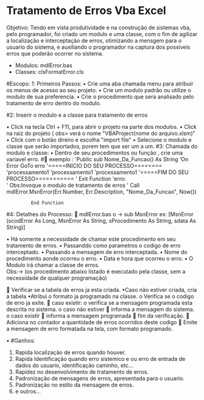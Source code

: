 # Tratamento de Erros Vba Excel

Objetivo:
Tendo em vista produtividade e  na construção de sistemas vba, pelo programador, foi criado um modulo e uma classe, com o fim de agilizar a localização e interceptação de erros, otimizando a mensgem para o usuario do sistema, e auxiliando o programador na captura dos possiveis erros que poderão ocorrer no  sistema.
 -  Modulos:  mdlError.bas
 - Classes: clsFormatError.cls

#Escopo:
1:  Primeiros Passos:
•	Crie uma aba chamada menu para atribuir os menus de acesso ao seu projeto.
•	Crie um modulo padrão ou utilize o modulo de sua preferencia.
•	Crie o procedimento  que sera analisado pelo tratamento de erro dentro do modulo. 

#2: Inserir o modulo e a classe  para tratamento de erros	

•	Click na tecla Ctrl + F11, para abrir o projeto na parte dos modulos.
•	Click na raiz do projeto ( obs> verá o nome "VBAProject(nome do arquivo.xlsm)”
•	Click com o botão direiro e escolha "import file"
•	Selecione o modulo e classe que serão importados, porem tem que ser um a um.
#3: Chamada do modulo e classe:
•	 Dentro de seu procedimentos ou função , crie uma variavel erro.
#	exemplo :
            'Public sub Nome_Da_Funcao() As String
                           ‘On Error GoTo erro
                               '=====INICIO DO SEU PROCESSO========                                
                                      'processamento1
                                      'processamento1
                                      'processamento1
                                '=====FIM DO SEU PROCESSO===========
                                '    Exit Function
                                'erro:                             
            ' Obs:Invoque o modulo de tratamento de erros
            ' Call mdlError.MsnError(Err.Number, Err.Description, "Nome_Da_Funcao", Now())
 
             End Function
        
    
#4: Detalhes do Processo:
	mdlError.bas
o	->  sub MsnError   ex: [MsnError (scodError As Long, MsnError As String, sProcedimento As String, sdata As String)]

•	Há somente a necessidade de chamar este procedimento em seu tratamento de erros.
•	Passanddo como parametros o codigo de erro interceptado.
•	Passando a mensagem de erro interceptada.
•	Nome do procedimento aonde ocorreu o erro.
•	Data e hora que ocorreu o erro.
•	O Modulo irá  chamar a classe de erros.    
Obs:-> (os procedimento abaixo listado é executado pela classe, sem a necessidade de qualquer programação)
    
	 Verificar se a tabela de erros ja esta criada.
		•Caso não estiver criada, cria a tabela
			•Atribui o formato ja  programado na classe.
					o Verifica se o codigo de erro ja exite.
							 caso existir:
							o	verifica se a mensagem programada esta descrita no sistema.
								o	caso não estiver
										informa a mensagem do sistema.
								o	caso existir
										informa a mensagem programada
						fim da verificação.
						Adiciona no contador a quantidade de erros ocorridos deste codigo
						Emite a mensagem de erro formatada na tela, com formato programado.
              
•	#Ganhos:
1)	Rapida localização de erros quando houver.
2)	Rapida Identificação quando erro sistemico e ou erro de entrada de dados do usuario, identificação caminho, etc...
3)	Rapidez no desenvolvimento de tratamento de erros.
4)	Padronização de mensagens de erros, apresentada para o usuario.
5)	Padronização no estilo da mensagem de erros.
6)	e outros...

